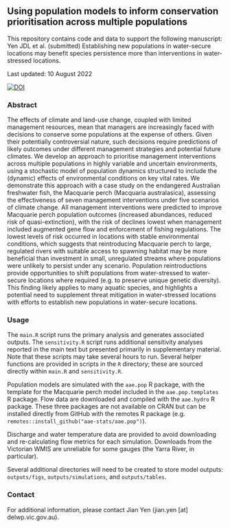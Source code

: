 ## Using population models to inform conservation prioritisation across multiple populations

This repository contains code and data to support the following manuscript:
Yen JDL et al. (submitted) Establishing new populations in water-secure locations may benefit species persistence more than interventions in water-stressed locations.

Last updated: 10 August 2022

[![DOI](https://zenodo.org/badge/DOI/10.5281/zenodo.6378145.svg)](https://zenodo.org/badge/DOI/10.5281/zenodo.6378145.svg)


### Abstract

The effects of climate and land-use change, coupled with limited management resources, mean that managers are increasingly faced with decisions to conserve some populations at the expense of others. Given their potentially controversial nature, such decisions require predictions of likely outcomes under different management strategies and potential future climates. We develop an approach to prioritise management interventions across multiple populations in highly variable and uncertain environments, using a stochastic model of population dynamics structured to include the (dynamic) effects of environmental conditions on key vital rates. We demonstrate this approach with a case study on the endangered Australian freshwater fish, the Macquarie perch (Macquaria australasica), assessing the effectiveness of seven management interventions under five scenarios of climate change. All management interventions were predicted to improve Macquarie perch population outcomes (increased abundances, reduced risk of quasi-extinction), with the risk of declines lowest when management included augmented gene flow and enforcement of fishing regulations. The lowest levels of risk occurred in locations with stable environmental conditions, which suggests that reintroducing Macquarie perch to large, regulated rivers with suitable access to spawning habitat may be more beneficial than investment in small, unregulated streams where populations were unlikely to persist under any scenario. Population reintroductions provide opportunities to shift populations from water-stressed to water-secure locations where required (e.g. to preserve unique genetic diversity). This finding likely applies to many aquatic species, and highlights a potential need to supplement threat mitigation in water-stressed locations with efforts to establish new populations in water-secure locations.


### Usage

The `main.R` script runs the primary analysis and generates associated outputs. The `sensitivity.R` script runs additional sensitivity analyses reported in the main text but presented primarily in supplementary material. Note that these scripts may take several hours to run. Several helper functions are provided in scripts in the `R` directory; these are sourced directly within `main.R` and `sensitivity.R`.

Population models are simulated with the `aae.pop` R package, with the template for the Macquarie perch model included in the `aae.pop.templates` R package. Flow data are downloaded and compiled with the `aae.hydro` R package. These three packages are not available on CRAN but can be installed directly from GitHub with the remotes R package (e.g. `remotes::install_github("aae-stats/aae.pop")`). 

Discharge and water temperature data are provided to avoid downloading and re-calculating flow metrics for each simulation. Downloads from the Victorian WMIS are unreliable for some gauges (the Yarra River, in particular).

Several additional directories will need to be created to store model outputs: `outputs/figs`, `outputs/simulations`, and `outputs/tables`.


### Contact

For additional information, please contact Jian Yen (jian.yen [at] delwp.vic.gov.au).

